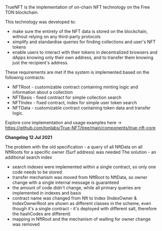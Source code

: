 TrueNFT is the implementation of on-chain NFT technology on the Free TON blockchain.

This technology was developed to:
- make sure the entirety of the NFT data is stored on the blockchain, without relying on any third-party protocols
- simplify and standardise queries for finding collections and user's NFT tokens
- enable users to interact with their tokens in decentralized browsers and dApps knowing only their own address, and to transfer them knowing just the recipient's address.

These requirements are met if the system is implemented based on the following contracts:
- NFTRoot - customizable contract containing minting logic and information about a collection
- NFTBasis - fixed contract for simple collection search
- NFTIndex - fixed contract, index for simple user token search
- NFTData - customizable contract containing token data and transfer logic. 

Explore core implementation and usage examples here -> https://github.com/tonlabs/True-NFT/tree/main/components/true-nft-core

**Changelog 12 Jul 2021**

The problem with the old specification - a query of all NftData on all NftRoots for a specific owner (Surf address) was needed
The solution - an additional search index

- search indexes were implemented within a single contract, so only one code needs to be stored
- transfer mechanism was moved from NftRoot to NftData, so owner change with a single internal message is guaranteed
- the amount of code didn't change, while all primary queries are implemented in indexes and basis
- contract name was changed from Nft to Index (IndexOwner & IndexOwnerRoot are shown as different classes in the scheme, even though it's a single contract - it's deployed with different salt, therefore the hashCodes are different)
- mapping in NftRoot and the mechanism of waiting for owner change was removed
